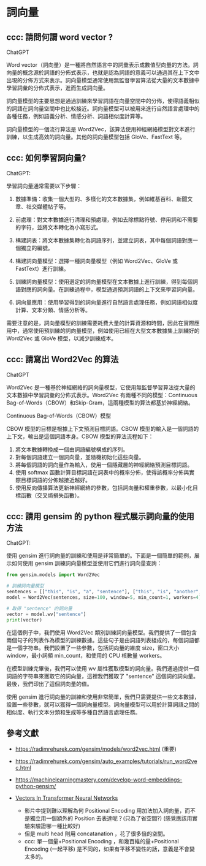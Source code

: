 # 詞向量

## ccc: 請問何謂 word vector ?

ChatGPT

Word vector（詞向量）是一種將自然語言中的詞彙表示成數值型向量的方法。詞向量的概念源於詞語的分佈式表示，也就是認為詞語的意義可以通過其在上下文中出現的分佈方式來表示。詞向量模型通常使用無監督學習算法從大量的文本數據中學習詞彙的分佈式表示，進而生成詞向量。

詞向量模型的主要思想是通過訓練來學習詞語在向量空間中的分佈，使得語義相似的詞語在詞向量空間中也比較接近。詞向量模型可以被用來進行自然語言處理中的各種任務，例如語義分析、情感分析、詞語相似度計算等。

詞向量模型的一個流行算法是 Word2Vec，該算法使用神經網絡模型對文本進行訓練，以生成高效的詞向量。其他的詞向量模型包括 GloVe、FastText 等。

## ccc: 如何學習詞向量?

ChatGPT:

學習詞向量通常需要以下步驟：

1. 數據準備：收集一個大型的、多樣化的文本數據集，例如維基百科、新聞文章、社交媒體帖子等。

2. 前處理：對文本數據進行清理和預處理，例如去除標點符號、停用詞和不需要的字符，並將文本轉化為小寫形式。

3. 構建詞表：將文本數據集轉化為詞語序列，並建立詞表，其中每個詞語對應一個獨立的編號。

4. 構建詞向量模型：選擇一種詞向量模型（例如 Word2Vec、GloVe 或 FastText）進行訓練。

5. 訓練詞向量模型：使用選定的詞向量模型在文本數據上進行訓練，得到每個詞語對應的詞向量。在訓練過程中，模型通過預測詞語的上下文來學習詞向量。

6. 詞向量應用：使用學習得到的詞向量進行自然語言處理任務，例如詞語相似度計算、文本分類、情感分析等。

需要注意的是，詞向量模型的訓練需要耗費大量的計算資源和時間，因此在實際應用中，通常使用預訓練的詞向量模型，例如使用已經在大型文本數據集上訓練好的 Word2Vec 或 GloVe 模型，以減少訓練成本。


## ccc: 請寫出 Word2Vec 的算法

ChatGPT

Word2Vec 是一種基於神經網絡的詞向量模型，它使用無監督學習算法從大量的文本數據中學習詞彙的分佈式表示。Word2Vec 有兩種不同的模型：Continuous Bag-of-Words（CBOW）和Skip-Gram，這兩種模型的算法都基於神經網絡。

Continuous Bag-of-Words（CBOW）模型

CBOW 模型的目標是根據上下文預測目標詞語。CBOW 模型的輸入是一個詞語的上下文，輸出是這個詞語本身。CBOW 模型的算法流程如下：

1. 將文本數據轉換成一個由詞語編號構成的序列。
2. 對每個詞語建立一個詞向量，並隨機初始化這些向量。
3. 將每個詞語的詞向量作為輸入，使用一個隱藏層的神經網絡預測目標詞語。
4. 使用 softmax 函數計算目標詞語在詞表中的概率分佈，使得該概率分佈與實際目標詞語的分佈越接近越好。
5. 使用反向傳播算法更新神經網絡的參數，包括詞向量和權重參數，以最小化目標函數（交叉熵損失函數）。

## ccc: 請用 gensim 的 python 程式展示詞向量的使用方法

ChatGPT:

使用 gensim 進行詞向量的訓練和使用是非常簡單的。下面是一個簡單的範例，展示如何使用 gensim 訓練詞向量模型並使用它們進行詞向量查詢：

```py
from gensim.models import Word2Vec

# 訓練詞向量模型
sentences = [["this", "is", "a", "sentence"], ["this", "is", "another", "sentence"]]
model = Word2Vec(sentences, size=100, window=5, min_count=1, workers=4)

# 取得 "sentence" 的詞向量
vector = model.wv["sentence"]
print(vector)

```

在這個例子中，我們使用 Word2Vec 類別訓練詞向量模型。我們提供了一個包含兩個句子的列表作為模型的訓練數據。這些句子是由詞語列表組成的，每個詞語都是一個字符串。我們設置了一些參數，包括詞向量的維度 size，窗口大小 window，最小詞頻 min_count，和使用的 CPU 核數量 workers。

在模型訓練完畢後，我們可以使用 wv 屬性獲取模型的詞向量。我們通過提供一個詞語的字符串來獲取它的詞向量，這裡我們獲取了 "sentence" 這個詞的詞向量。最後，我們印出了這個詞向量的值。

使用 gensim 進行詞向量的訓練和使用非常簡單，我們只需要提供一些文本數據，設置一些參數，就可以獲得一個詞向量模型。詞向量模型可以用於計算詞語之間的相似度、執行文本分類和生成等多種自然語言處理任務。


## 參考文獻

* https://radimrehurek.com/gensim/models/word2vec.html (重要)
* https://radimrehurek.com/gensim/auto_examples/tutorials/run_word2vec.html
* https://machinelearningmastery.com/develop-word-embeddings-python-gensim/

* [Vectors In Transformer Neural Networks](https://www.youtube.com/watch?v=l4is4uHvKlU)
    * 影片中提到難以理解為何 Positional Encoding 用加法加入詞向量，而不是獨立用一個額外的 Position 去表達呢？(只為了省空間?) (感覺應該用實驗來驗證哪一種比較好)
    * 但是 multi head 則用 concatanation ，花了很多倍的空間。
    * ccc: 單一個量+Positional Encoding ，和幾百維的量+Positional Encoding (一起平移) 是不同的，如果有平移不變性的話，意義是不會變太多的。
